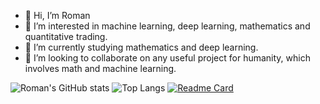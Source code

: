 - 👋 Hi, I’m Roman
- 👀 I’m interested in machine learning, deep learning, mathematics and quantitative trading. 
- 🌱 I’m currently studying mathematics and deep learning.
- 💞️ I’m looking to collaborate on any useful project for humanity, which involves math and machine learning.

![Roman's GitHub stats](https://github-readme-stats.vercel.app/api?username=romanvoyt&show_icons=true&theme=default) 
![Top Langs](https://github-readme-stats.vercel.app/api/top-langs/?username=romanvoyt&langs_count=5)
[![Readme Card](https://github-readme-stats.vercel.app/api/pin/?username=romanvoyt&repo=mnist_classifier)](https://github.com/romanvoyt/mnist_classifier)
<!---
romanvoyt/romanvoyt is a ✨ special ✨ repository because its `README.md` (this file) appears on your GitHub profile.
You can click the Preview link to take a look at your changes.
--->
